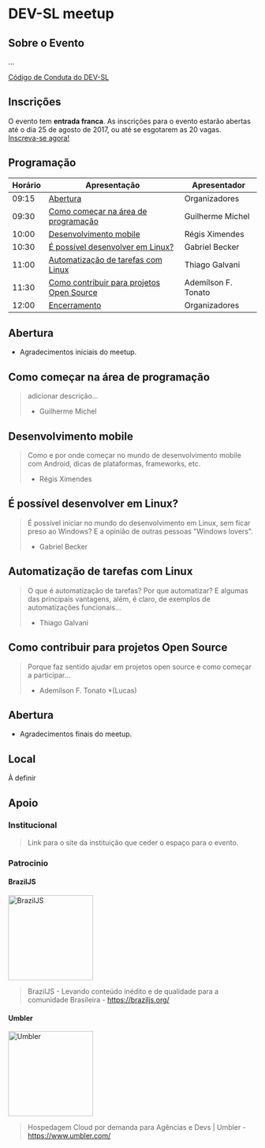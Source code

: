 # DEV-SL meetup

## Sobre o Evento

...

[Código de Conduta do DEV-SL](codigo-de-conduta.md)

## Inscrições

O evento tem **entrada franca**.
As inscrições para o evento estarão abertas até o dia 25 de agosto de 2017, ou até se esgotarem as 20 vagas.  
[Inscreva-se agora!](https://goo.gl/forms/DbvaYLAOVMkZRgC43)

## Programação

Horário | Apresentação | Apresentador
-------- | -------- | --------
09:15 | [Abertura](#abertura) | Organizadores
09:30 | [Como começar na área de programação](#como-começar-na-área-de-programação) | Guilherme Michel
10:00 | [Desenvolvimento mobile](#desenvolvimento-mobile) | Régis Ximendes
10:30 | [É possível desenvolver em Linux?](#É-possível-desenvolver-em-linux) | Gabriel Becker
11:00 | [Automatização de tarefas com Linux](#automatização-de-tarefas-com-linux) | Thiago Galvani
11:30 | [Como contribuir para projetos Open Source](#como-contribuir-para-projetos-open-source) | Ademílson F. Tonato
12:00 | [Encerramento](#encerramento) | Organizadores

## Abertura
- Agradecimentos iniciais do meetup.
## Como começar na área de programação
> adicionar descrição...
> - Guilherme Michel
## Desenvolvimento mobile
> Como e por onde começar no mundo de desenvolvimento mobile com Android, dicas de plataformas, frameworks, etc.
> - Régis Ximendes
## É possível desenvolver em Linux?
> É possível iniciar no mundo do desenvolvimento em Linux, sem ficar preso ao Windows? E a opinião de outras pessoas "Windows lovers".
> - Gabriel Becker
## Automatização de tarefas com Linux
> O que é automatização de tarefas? Por que automatizar? E algumas das principais vantagens, além, é claro, de exemplos de automatizações funcionais...
> - Thiago Galvani
## Como contribuir para projetos Open Source
> Porque faz sentido ajudar em projetos open source e como começar a participar...
> - Ademílson F. Tonato *(Lucas)
## Abertura
- Agradecimentos finais do meetup.

## Local
À definir

## Apoio

### Institucional
> Link para o site da instituição que ceder o espaço para o evento.

### Patrocinio

#### BrazilJS
<img width="172" src="https://braziljs.org/wp-content/themes/braziljs/assets/img/logos/braziljs-00508dcfc4.svg" alt="BrazilJS" />

> BrazilJS - Levando conteúdo inédito e de qualidade para a comunidade Brasileira - https://braziljs.org/

#### Umbler
<img width="172" src="https://www.umbler.com/assets/brand/umbler-logos/umbler-logo-light-bg.svg" alt="Umbler" />

> Hospedagem Cloud por demanda para Agências e Devs | Umbler - https://www.umbler.com/

